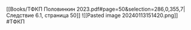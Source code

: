 [[Books/ТФКП Половинкин 2023.pdf#page=50&selection=286,0,355,7|Следствие 6.1, страница 50]]
![[Pasted image 20240113151420.png]]
#ТФКП 